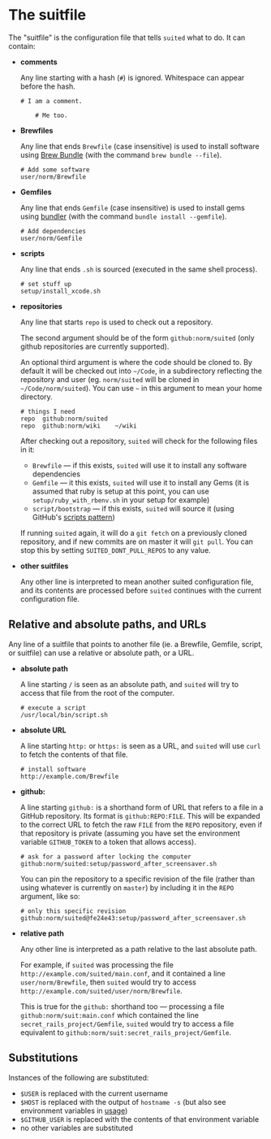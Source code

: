 The suitfile
============

The "suitfile" is the configuration file that tells `suited` what to do.
It can contain:

  * **comments**

    Any line starting with a hash (`#`) is ignored. Whitespace can appear before
    the hash.

        # I am a comment.

            # Me too.

  * **Brewfiles**

    Any line that ends `Brewfile` (case insensitive) is used to install software
    using [Brew Bundle](https://github.com/Homebrew/homebrew-bundle) (with
    the command `brew bundle --file`).

        # Add some software
        user/norm/Brewfile

  * **Gemfiles**

    Any line that ends `Gemfile` (case insensitive) is used to install gems
    using [bundler](http://bundler.io) (with the command 
    `bundle install --gemfile`).

        # Add dependencies
        user/norm/Gemfile

  * **scripts**

    Any line that ends `.sh` is sourced (executed in the same shell process).

        # set stuff up
        setup/install_xcode.sh

  * **repositories**

    Any line that starts `repo` is used to check out a repository.

    The second argument should be of the form `github:norm/suited` (only github
    repositories are currently supported).

    An optional third argument is where the code should be cloned to. By
    default it will be checked out into `~/Code`, in a subdirectory reflecting
    the repository and user (eg. `norm/suited` will be cloned in
    `~/Code/norm/suited`). You can use `~` in this argument to mean your home
    directory.

        # things I need
        repo  github:norm/suited
        repo  github:norm/wiki    ~/wiki

    After checking out a repository, `suited` will check for the following
    files in it:

      * `Brewfile` — if this exists, `suited` will use it to install any
        software dependencies
      * `Gemfile` — it this exists, `suited` will use it to install any
        Gems (it is assumed that ruby is setup at this point, you can
        use `setup/ruby_with_rbenv.sh` in your setup for example)
      * `script/bootstrap` — if this exists, `suited` will source it
        (using GitHub's [scripts pattern](https://github.com/github/scripts-to-rule-them-all))

    If running `suited` again, it will do a `git fetch` on a previously
    cloned repository, and if new commits are on master it will `git pull`.
    You can stop this by setting `SUITED_DONT_PULL_REPOS` to any value.

  * **other suitfiles**

    Any other line is interpreted to mean another suited configuration file, and
    its contents are processed before `suited` continues with the current
    configuration file.


## Relative and absolute paths, and URLs

Any line of a suitfile that points to another file (ie. a Brewfile, Gemfile, 
script, or suitfile) can use a relative or absolute path, or a URL.

  * **absolute path**

    A line starting `/` is seen as an absolute path, and `suited` will try to
    access that file from the root of the computer.

        # execute a script
        /usr/local/bin/script.sh

  * **absolute URL**

    A line starting `http:` or `https:` is seen as a URL, and `suited` will
    use `curl` to fetch the contents of that file.

        # install software
        http://example.com/Brewfile

  * **github:**

    A line starting `github:` is a shorthand form of URL that refers to a file
    in a GitHub repository. Its format is `github:REPO:FILE`. This will be
    expanded to the correct URL to fetch the raw `FILE` from the `REPO`
    repository, even if that repository is private (assuming you have set the
    environment variable `GITHUB_TOKEN` to a token that allows access).

        # ask for a password after locking the computer
        github:norm/suited:setup/password_after_screensaver.sh 

    You can pin the repository to a specific revision of the file (rather than
    using whatever is currently on `master`) by including it in the `REPO`
    argument, like so:

        # only this specific revision
        github:norm/suited@fe24e43:setup/password_after_screensaver.sh

  * **relative path**

    Any other line is interpreted as a path relative to the last absolute
    path.

    For example, if `suited` was processing the file 
    `http://example.com/suited/main.conf`, and it contained a line
    `user/norm/Brewfile`, then `suited` would try to access
    `http://example.com/suited/user/norm/Brewfile`.

    This is true for the `github:` shorthand too — processing a file
    `github:norm/suit:main.conf` which contained the line
    `secret_rails_project/Gemfile`, `suited` would try to access
    a file equivalent to `github:norm/suit:secret_rails_project/Gemfile`.


## Substitutions

Instances of the following are substituted:

  * `$USER` is replaced with the current username
  * `$HOST` is replaced with the output of
    `hostname -s` (but also see environment variables in 
    [usage](usage.markdown))
  * `$GITHUB_USER` is replaced with the contents of that environment variable
  * no other variables are substituted
